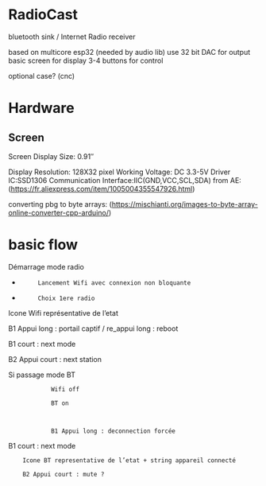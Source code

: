 # RadioCast
bluetooth sink / Internet Radio receiver

based on multicore esp32 (needed by audio lib)
use 32 bit DAC for output
basic screen for display
3-4 buttons for control

optional case? (cnc)

# Hardware
## Screen
Screen Display Size: 0.91″ 

Display Resolution: 128X32 pixel 
Working Voltage: DC 3.3-5V 
Driver IC:SSD1306 
Communication Interface:IIC(GND,VCC,SCL,SDA) 
from AE: (https://fr.aliexpress.com/item/1005004355547926.html)

converting pbg to byte arrays: (https://mischianti.org/images-to-byte-array-online-converter-cpp-arduino/)

# basic flow
Démarrage mode radio

-          Lancement Wifi avec connexion non bloquante

-          Choix 1ere radio

Icone Wifi représentative de l’etat

B1 Appui long : portail captif / re_appui long : reboot

B1 court : next mode

B2 Appui court : next station

 

Si passage mode BT

                Wifi off

                BT on

 

                B1 Appui long : deconnection forcée

B1 court : next mode

 

        Icone BT representative de l’etat + string appareil connecté

        B2 Appui court : mute ?